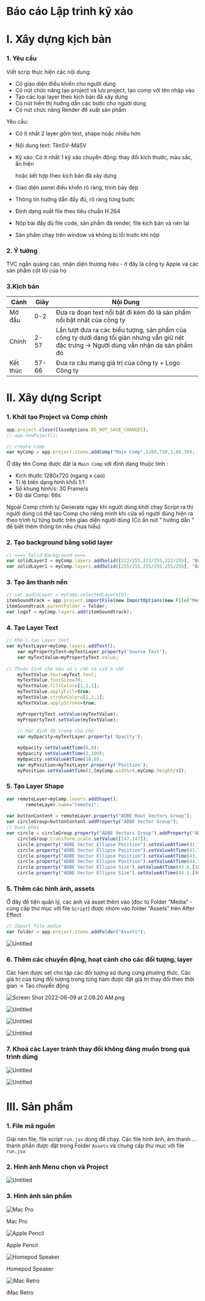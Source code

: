 # Báo cáo Lập trình kỹ xảo

# I. Xây dựng kịch bản

### **1. Yêu cầu**

Viết scrip thực hiện các nội dung:

- Có giao diện điều khiển cho người dùng
- Có nút chức năng tạo project và lưu project, tạo comp với tên nhập vào
- Tạo các loại layer theo kịch bản đã xây dựng
- Có nút hiển thị hướng dẫn các bước cho người dùng
- Có nút chức năng Render đề xuất sản phẩm

Yêu cầu:

- Có ít nhất 2 layer gồm text, shape hoặc nhiều hơn
- Nội dung text: TênSV–MãSV
- Kỹ xảo: Có ít nhất 1 kỹ xảo chuyển động: thay đổi kích thước, màu sắc, ẩn hiện
    
    hoặc kết hợp theo kịch bản đã xây dựng
    
- Giao diện panel điều khiển rõ ràng, trình bày đẹp
- Thông tin hướng dẫn đầy đủ, rõ ràng từng bước
- Định dạng xuất file theo tiêu chuẩn H.264
- Nộp bài đầy đủ file code, sản phẩm đã render, file kịch bản và nén lại
- Sản phẩm chạy trên window và không bị lỗi trước khi nộp

### **2. Ý tưởng**

TVC ngắn quảng cáo, nhận diện thương hiệu - ở đây là công ty Apple và các sản phẩm cốt lõi của họ

### **3.Kịch bản**

| Cảnh  | Giây | Nội Dung |
| --- | --- | --- |
| Mở đầu | 0-2 | Đưa ra đoạn text nổi bật đi kèm đó là sản phẩm nổi bật nhất của công ty  |
| Chính | 2-57 | Lần lượt đưa ra các biểu tượng, sản phẩm của công ty dưới dạng tối giản nhưng vẫn giữ nét đặc trưng → Người dùng vẫn nhận da sản phẩm đó |
| Kết thúc | 57-66 | Đưa ra câu mang giá trị của công ty + Logo Công ty |

# II. Xây dựng Script

### **1.  Khởi tạo Project và Comp chính**

```jsx
app.project.close(CloseOptions.DO_NOT_SAVE_CHANGES);
// app.newPoject();

// create comp
var myComp = app.project.items.addComp("Main Comp",1280,720,1,66,30);
```

Ở đây tên Comp được đặt là `Main Comp` với định dạng thuộc tính : 

- Kích thước 1280x720 (ngang x cao)
- Tỉ lệ biến dạng hình khối 1:1
- Số khung hình/s: 30 Frame/s
- Độ dài Comp: 66s

Ngoài Comp chính tự Generate ngay khi người dùng khởi chạy Script ra thì người dùng có thể tạo Comp cho riêng mình khi cửa sổ người dùng hiện ra theo trình tự từng bước trên giao diện người dùng (Có ấn nút “ hướng dẫn ” để biết thêm thông tin nếu chưa hiểu)

### **2. Tạo background bằng solid layer**

```jsx
// ==== Solid Background ====
var solidLayer2 = myComp.layers.addSolid([222/255,222/255,222/255], "Background2", 1280, 720, 1, myComp.duration);
var solidLayer1 = myComp.layers.addSolid([255/255,255/255,255/255], "Background1", 1280, 720, 1, myComp.duration);
```

### **3. Tạo âm thanh nền**

```jsx
// var audioLayer = myComp.selectedLayers[0];
itemSoundtrack = app.project.importFile(new ImportOptions(new File("Media/Soundtrack.mp3")));
itemSoundtrack.parentFolder = folder;
var logoT = myComp.layers.add(itemSoundtrack);
```

### **4. Tạo Layer Text**

```jsx
// Khởi tạo Layer text
var myTextLayer=myComp.layers.addText();
	var myPropertyText=myTextLayer.property('Source Text');
	var myTextValue=myPropertyText.value;
	
// Thuộc tính cho màu sắc chữ và viền chữ
	myTextValue.text=myText.text;
	myTextValue.fontSize=70;
	myTextValue.fillColor=[1,1,1];
	myTextValue.applyFill=true;
	myTextValue.strokeColor=[1,1,1];
	myTextValue.applyStroke=true;

	myPropertyText.setValue(myTextValue);
	myPropertyText.setValue(myTextValue);
	
	// Xác định độ trong cho chữ
	var myOpacity=myTextLayer.property('Opacity');

	myOpacity.setValueAtTime(0,0);
	myOpacity.setValueAtTime(2,100);
	myOpacity.setValueAtTime(10,0);
	var myPosition=myTextLayer.property('Position');
	myPosition.setValueAtTime(2,[myComp.width/4,myComp.height/4]);
```

### **5. Tạo Layer Shape**

```jsx
var remoteLayer=myComp.layers.addShape();
       remoteLayer.name="remote1";       
        
var buttonContent = remoteLayer.property("ADBE Root Vectors Group");
var circleGroup=buttonContent.addProperty("ADBE Vector Group");
// Duoi phai
var circle = circleGroup.property("ADBE Vectors Group").addProperty("ADBE Vector Shape - Ellipse");
	circleGroup.transform.scale.setValue([147,147]);
	circle.property("ADBE Vector Ellipse Position").setValueAtTime(41.12,[65,300]);
	circle.property("ADBE Vector Ellipse Position").setValueAtTime(41.75,[65,148]);
	circle.property("ADBE Vector Ellipse Position").setValueAtTime(43,[65,150]);
	circle.property("ADBE Vector Ellipse Position").setValueAtTime(44.1,[-63,-140]);
	circle.property("ADBE Vector Ellipse Size").setValueAtTime(43.6,[100,100]);
	circle.property("ADBE Vector Ellipse Size").setValueAtTime(44.2,[90,90]);
```

### **5. Thêm các hình ảnh, assets**

Ở đây để tiện quản lý, các ảnh và asset thêm vào (đọc từ Folder “Media” - cùng cấp thư mục với file `Script`) được nhóm vào  folder “Assets” trên After Effect 

```jsx
// Import file media
var folder = app.project.items.addFolder("Assets");
```

![Untitled](Readme_refer/Untitled.png)

### **6. Thêm các chuyển động, hoạt cảnh cho các đối tượng, layer**

Các hàm được set cho tập các đối tượng sử dụng cùng phương thức. Các giá trị của từng đối tượng trong từng hàm được đặt giá trị thay đổi theo thời gian → Tạo chuyển động

![Screen Shot 2022-06-09 at 2.09.20 AM.png](Readme_refer/Screen_Shot_2022-06-09_at_2.09.20_AM.png)

![Untitled](Readme_refer/Untitled%201.png)

![Untitled](Readme_refer/Untitled%202.png)

![Untitled](Readme_refer/Untitled%203.png)

### 7.  **Khoá các Layer tránh thay đổi không đáng muốn trong quá trình dùng**

![Untitled](Readme_refer/Untitled%204.png)

![Untitled](Readme_refer/Untitled%205.png)

# III. Sản phẩm

### **1. File  mã nguồn**

Giải nén file, file script `run.jsx` dùng để chạy. Các file hình ảnh, âm thanh … thành phần được đặt trong Folder `Assets` và chung cấp thư mục với file `run.jsx`

### **2. Hình ảnh Menu chọn và Project**

![Untitled](Readme_refer/Untitled%206.png)

### **3. Hình ảnh sản phẩm**

![Mac Pro](Readme_refer/Untitled%207.png)

Mac Pro

![Apple Pencil](Readme_refer/Untitled%208.png)

Apple Pencil

![Homepod Speaker](Readme_refer/Untitled%209.png)

Homepod Speaker

![iMac Retro](Readme_refer/Untitled%2010.png)

iMac Retro